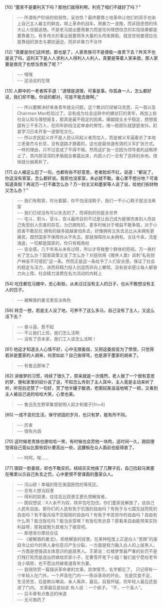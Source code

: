 
[10] “墨家不是要利天下吗？那他们就得利啊，利完了咱们不就好了吗？”
>--- 所谓有产阶级的软弱性，妥协性？最终要靠土地革命让他们的双手也染上自己主人雇主的鲜血，绑上革命的战车。用暴力一波推，而非因思想的伟大让人信服追随。不是老马提出要用暴力而是任何理想信念的实现结果都是要靠暴力。有多伟大的事业就要用多大量的头颅来换取。就连甘地曼德拉也是靠组织游击与袭扰逼迫，而非非暴力不合作<br>

[12] “真要是你们这样想，那也是了，人家贵族可不是便能一直贵下去？昨天不也是说了吗，这利天下是人人求利人人得利人人利人，真要是等着人家来救，那人家要是救完了也想当贵族了呢？”
>--- 嘿嘿<br>
>--- 这话说的在理<br>

[13] 人群中的一老者挥手道：“道理是道理，可事是事。你孤身一人，怎么都好说，我们却不敢。你说的都对，可是不能去做啊。”
>--- 所以要解决好单身青年就业问题，这个教训已经被马克思，元～首以及Chairman Mao检验过了。没有成为社会运转中的螺丝钉的青年，再加上些社会认知与理想报复，那真是最不稳定的因素。婚姻就业关乎稳定，想想我国有三千多万人，在同年龄段注定单身的男性，维～稳部队就瑟瑟发抖。赶紧学习日本开发一波御宅文化。<br>
>--- 所以农民起义并不是人民认同起义者而加入，而是被义军逼着杀了本地三老豪杰与长官，没有退路才跟着的，这也是最快速有效的义军扩张方式。一样的理由，只不过变成了不得不做。然而这扩张一旦因为领导者的战略停止了，其内部深深的矛盾就会暴露出来，内部人们一旦有了选择的余地，很快就分崩离析了。<br>

[17] 众人被这么怼了一句，也都有些不好意思，老者脸却不红，说道：“都说了，你这没有家室，怎么都好说。我若也没家室，未必就不敢。谁心里不想分地？可谁知道真假？再说万一打不赢怎么办？万一封主又和墨家等人说了说，给他们些财物又怎么办？”
>--- 我们有鞋穿，你光着脚，你不怕浸湿鞋子，我们一不小心鞋子就没法再穿<br>
>--- 我们已经没有可以失去的了，而得到的则是全世界<br>
>--- 宅斗，职斗，官斗，宫斗最终目的不过是让自己成为能够伤害别人而自己免受别人伤害的存在。为已拥有的，更多时候对于增益不敢争取，对于小损害不敢反抗
拥有的越多就越害怕失去，好像拥有又失去总比从未拥有更痛苦。既然国家不保障你从不失去，那就保障你从未拥有。古往今来，流星海底，一切都是国家的，你只有租用权<br>
>--- 安全感，几千年来从未有过呀，所以才导致整个群体的短视。万一换村长了怎么办？国家政策又变了怎么办？刘慈欣用《赡养人类》讽刺“私有财产神圣不可侵犯”这一条。然而正是这一条给予了人们安全感，保证了社会的稳定与活力，进而将精力投入创造而非向上攀爬。没有安全感让每人都奋力向上爬，社会精力浪费在名为流动的内耗上<br>

[54] 吃住都在马棚中，忠心耿耿，从未过过没有主人的日子，也从不敢想没有主人的日子。
>--- 被解救的姜戈里反派角色<br>

[56] 转念一想，若是主人没了地，可养不了这么多马，自己没有了主人，又这么活下去？
>--- 奋斗逼，惹不起<br>
>--- 不让我们上班，我们怎么活啊<br>
>--- 没有了资本家，我们工人该怎么活啊！<br>

[61] 他这才知道主人心情不好，心中无限委屈，又把这委屈变为了愤恨，只觉得若非是墨家的人胡来，何至如此？自己挨得骂，也是源于墨家的胡来了。
>--- 有鲁迅那味了<br>

[62] 讲做梦的习惯，持续了很久了，原来就是一次偶然，老人做了一个很有意思的梦，便和家里的奴仆说了说，不知怎么传到了主人耳中，主人竟是主动来听了听，听完后还赞了一句好，赏了他半罐子酸酒，老圉奴美滋滋地喝了一顿，又看到主人被自己说的哈哈大笑，心里也美。
>--- 鲁迅先生野草集里聪明人奴才和傻子[fn=4]<br>

[65] 一成不变的生活，保守顽固的岁月，也只有梦，能有所不同。
>--- 厉害<br>
>--- 很有内涵<br>

[70] 这时候老贵族也便哈哈一笑，有时候也会赏他一块肉，这时间一久，圉奴便觉得自己竟似比那些奴仆要高出一些，这腰板在众人面前也挺得直了。
>--- 呵呵。唉……<br>

[77] 圉奴一脸委屈，却也不敢反抗，结结实实地挨了几鞭子后，自己捡起马粪塞在嘴里以示自己失言之罚，心中更恨不曾谋面的墨家众人。
>--- 河山硕！幸福的死在美国医院的等死区。<br>
>--- 总有人想当奴隶<br>
>--- 得利的奴隶，往往会比奴隶主更仇恨解放者。<br>
>--- 圉奴想说：X人永不为奴，除非包吃包住。你们墨家说解放了，说自己人民有自由。那你们的人民有免于饥饿的自由吗？有免于与七国交战而死的自由吗？有不服兵役不交赋税的自由吗？有免于辛苦劳作的自由吗？自由有什么用？能当饭吃吗？能当衣穿嘛？有饭吃有衣穿？那看来自由能带来实际利益呀，那我就勉为其难为了接受吧。<br>
>--- 斯德哥尔摩综合征<br>
>--- 《被解救的姜戈》，拒绝解放的奴隶。在某种程度上正是白人“恩赐”的废奴令让如今的黑人身份意识产生分裂，一方面是努力融入白人的上层黑人，一方面是想强调主体意识的底层黑人。王蒙说：红楼梦里最严重的处罚不是打残打死而是逐出府嫁给农家小子，在曹雪芹笔下小姐丫鬟们是宁愿给老爷当小填房，也不愿出府嫁普通青年为妻。<br>
>--- 我很欣赏一篇描诉革命者的文章。具体情节，名字都忘了。
只记得有一个年轻人在门外，一个声音在门内一一陈诉革命的坏处。
先是饮食不足，生活劳苦，后是群众嘲讽，亲人离弃，最后，自我怀疑。但年轻人最后还是进了门内。
文章最后是如此
有人说 ：一个疯子。
“不，一个圣人”。<br>
>--- 后半章有点鲁迅的味道<br>
>--- 无可救药了<br>
